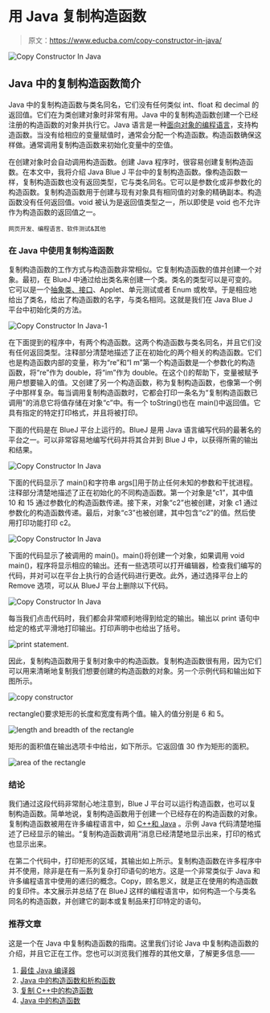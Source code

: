# 用 Java 复制构造函数

> 原文：<https://www.educba.com/copy-constructor-in-java/>

![Copy Constructor In Java](img/90028d1f99deeaab106e7b6e55eb8496.png)



## Java 中的复制构造函数简介

Java 中的复制构造函数与类名同名，它们没有任何类似 int、float 和 decimal 的返回值。它们在为类创建对象时非常有用。Java 中的复制构造函数创建一个已经注册的构造函数的对象并执行它。Java 语言是一种[面向对象的编程语言](https://www.educba.com/object-oriented-programming-in-java/)，支持构造函数。当没有给相应的变量赋值时，通常会分配一个构造函数。构造函数确保这样做。通常调用复制构造函数来初始化变量中的空值。

在创建对象时会自动调用构造函数。创建 Java 程序时，很容易创建复制构造函数。在本文中，我将介绍 Java Blue J 平台中的复制构造函数。像构造函数一样，复制构造函数也没有返回类型，它与类名同名。它可以是参数化或非参数化的构造函数。复制构造函数用于创建与现有对象具有相同值的对象的精确副本。构造函数没有任何返回值。void 被认为是返回值类型之一，所以即使是 void 也不允许作为构造函数的返回值之一。

<small>网页开发、编程语言、软件测试&其他</small>

### 在 Java 中使用复制构造函数

复制构造函数的工作方式与构造函数非常相似。它复制构造函数的值并创建一个对象。最初，在 BlueJ 中通过给出类名来创建一个类。类名的类型可以是可变的。它可以是一个[抽象类、接口](https://www.educba.com/java-interface-vs-abstract-class/)、Applet、单元测试或者 Enum 或枚举。于是相应地给出了类名，给出了构造函数的名字，与类名相同。这就是我们在 Java Blue J 平台中初始化类的方法。

![Copy Constructor In Java-1](img/103db7218f9e5cb63657f894de94c12a.png)



在下面提到的程序中，有两个构造函数。这两个构造函数与类名同名，并且它们没有任何返回类型。注释部分清楚地描述了正在初始化的两个相关的构造函数。它们也是构造函数内部的变量，称为“re”和“I m”第一个构造函数是一个参数化的构造函数，将“re”作为 double，将“im”作为 double。在这个()的帮助下，变量被赋予用户想要输入的值。又创建了另一个构造函数，称为复制构造函数，也像第一个例子中那样复杂。每当调用复制构造函数时，它都会打印一条名为“复制构造函数已调用”的消息它将值存储在对象“c”中。有一个 toString()也在 main()中返回值。它具有指定的特定打印格式，并且将被打印。

下面的代码是在 BlueJ 平台上运行的。BlueJ 是用 Java 语言编写代码的最著名的平台之一。可以非常容易地编写代码并将其合并到 Blue J 中，以获得所需的输出和结果。

![Copy Constructor In Java](img/d71938cf78de955c32ede6d1019fcc00.png)



下面的代码显示了 main()和字符串 args[]用于防止任何未知的参数和干扰进程。注释部分清楚地描述了正在初始化的不同构造函数。第一个对象是“c1”，其中值 10 和 15 通过参数化的构造函数传递。接下来，对象“c2”也被创建，对象 c1 通过参数化的构造函数传递。最后，对象“c3”也被创建，其中包含“c2”的值。然后使用打印功能打印 c2。

![Copy Constructor In Java](img/db8699797a6da4e154a0899bac550a91.png)



下面的代码显示了被调用的 main()。main()将创建一个对象，如果调用 void main()，程序将显示相应的输出。还有一些选项可以打开编辑器，检查我们编写的代码，并对可以在平台上执行的合适代码进行更改。此外，通过选择平台上的 Remove 选项，可以从 BlueJ 平台上删除以下代码。

![Copy Constructor In Java](img/7db59e54f21f692ef2b918e7f89c70cd.png)



每当我们点击代码时，我们都会非常顺利地得到给定的输出。输出以 print 语句中给定的格式平滑地打印输出。打印声明中也给出了括号。

![print statement.](img/3e22647308ddc900e01ef456c9b127b0.png)



因此，复制构造函数用于复制对象中的构造函数。复制构造函数很有用，因为它们可以用来清晰地复制我们想要创建的构造函数的对象。另一个示例代码和输出如下图所示。

![copy constructor](img/f856b4771a49de96b4f8614fc68e82f7.png)



rectangle()要求矩形的长度和宽度有两个值。输入的值分别是 6 和 5。

![ length and breadth of the rectangle](img/6af74836e05ba710f5f68330858d6f16.png)



矩形的面积值在输出选项卡中给出，如下所示。它返回值 30 作为矩形的面积。

![area of the rectangle](img/ef82dd50054562c6b29d3a6d4e5ce9b5.png)



### 结论

我们通过这段代码非常耐心地注意到，Blue J 平台可以运行构造函数，也可以复制构造函数。简单地说，复制构造函数用于创建一个已经存在的构造函数的对象。复制构造函数被用在许多编程语言中，如 [C++和 Java](https://www.educba.com/c-plus-plus-vs-java/) 。示例 Java 代码清楚地描述了已经显示的输出。“复制构造函数调用”消息已经清楚地显示出来，打印的格式也显示出来。

在第二个代码中，打印矩形的区域，其输出如上所示。复制构造函数在许多程序中并不使用，除非是在有一系列复杂打印语句的地方。这是一个非常类似于 Java 和许多编程语言中使用的递归的概念。Copy，顾名思义，就是正在使用的构造函数的复印件。本文展示并总结了在 BlueJ 这样的编程语言中，如何构造一个与类名同名的构造函数，并创建它的副本或复制品来打印特定的语句。

### 推荐文章

这是一个在 Java 中复制构造函数的指南。这里我们讨论 Java 中复制构造函数的介绍，并且它正在工作。您也可以浏览我们推荐的其他文章，了解更多信息——

1.  [最佳 Java 编译器](https://www.educba.com/best-java-compilers/)
2.  [Java 中的构造函数和析构函数](https://www.educba.com/constructor-and-destructor-in-java/)
3.  [复制 C++中的构造函数](https://www.educba.com/copy-constructor-in-c/)
4.  [Java 中的构造函数](https://www.educba.com/constructor-in-java/)





